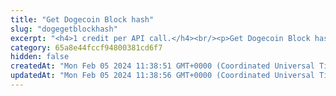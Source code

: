 ```yaml
---
title: "Get Dogecoin Block hash"
slug: "dogegetblockhash"
excerpt: "<h4>1 credit per API call.</h4><br/><p>Get Dogecoin Block hash. Returns hash of the block to get the block detail.</p>"
category: 65a8e44fccf94800381cd6f7
hidden: false
createdAt: "Mon Feb 05 2024 11:38:51 GMT+0000 (Coordinated Universal Time)"
updatedAt: "Mon Feb 05 2024 11:38:56 GMT+0000 (Coordinated Universal Time)"
---
```

